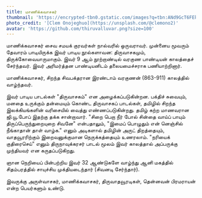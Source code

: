 ```yaml
---
title: மாணிக்கவாசகர்
thumbnail: 'https://encrypted-tbn0.gstatic.com/images?q=tbn:ANd9GcT6FEkfdkQJFjWL2YOA4sjW5a8sVq2s5tRbIc7pkOdb3_z6yXm64gF19Qm6h8OwnGYWfFw&usqp=CAU'
photo_credit: '[Clem Onojeghuo](https://unsplash.com/@clemono2)'
avatar: 'https://github.com/thiruvalluvar.png?size=100'
---
```

மாணிக்கவாசகர் சைவ சமயக் குரவர்கள் நால்வரில் ஒருவராவர். முன்னைய மூவரும் தேவாரம் பாடியிருக்க இவர் பாடிய நூல்களாவன: திருவாசகமும், திருக்கோவையாருமாகும். இவர் 9 ஆம் நூற்றாண்டில் வரகுண பாண்டியன் காலத்தைச் சேர்ந்தவர். இவர் அரிமர்த்தன பாண்டியனிடம் தலையமைச்சராக பணியாற்றினார்.

மாணிக்கவாசகர், சிறந்த சிவபக்தரான இரண்டாம் வரகுணன் (863-911) காலத்தில் வாழ்ந்தவர்.

இவர் பாடிய பாடல்கள் "திருவாசகம்" என அழைக்கப்படுகின்றன. பக்திச் சுவையும், மனதை உருக்கும் தன்மையும் கொண்ட திருவாசகப் பாடல்கள், தமிழில் சிறந்த இலக்கியங்களின் வரிசையில் வைத்து எண்ணப்படுகின்றது. தமிழ் கற்ற மாணவரான ஜி.யூ.போப் இதற்கு தக்க சான்றாவார். "சிறை பெறா நீர் போல் சின்தை வாய்ப் பாயும் திருப்பெருந்துறையுறை சிவனே" என்பதாலும், "இமைப் பொழுதும் என் னெஞ்சில் நீங்காதான் தாள் வாழ்க." எனும் அடிகளால் தமிழின் அருட் திறத்தையும், வாதவூரரிற்கும் இறைவனுக்குமான நெருக்கத்தையும் உணரலாம். "நரியைக் குதிரைசெய்" எனும் திருநாவுக்கரசர் பாடல் மூலம் இவர் காலத்தால் அப்பருக்கு முந்தியவர் என கருதப்படுகிறது.

ஞான நெறியைப் பின்பற்றிய இவர் 32 ஆண்டுகளே வாழ்ந்து ஆனி மகத்தில் சிதம்பரத்தில் சாயுச்சிய முக்தியடைந்தார் (சிவனடி சேர்ந்தார்).

இவருக்கு அருள்வாசகர், மாணிக்கவாசகர், திருவாதவூரடிகள், தென்னவன் பிரமராயன் என்ற பெயர்களும் உண்டு.